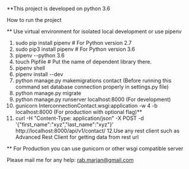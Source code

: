 **This project is developed on python 3.6


How to run the project

** Use virtual environment for isolated local development or use pipenv 

1. sudo pip install pipenv        # For Python version 2.7
2. sudo pip3 install pipenv       # For Python version 3.6
3. pipenv --python 3.6
4. touch Pipfile   # Put the name of dependent library there.
5. pipenv shell
6. pipenv install --dev
7. python manage.py makemigrations contact (Before running this command set database connection properly in settings.py file)
8. python manage.py migrate
9. python manage.py runserver localhost:8000 (For development)
10. gunicorn InterconnectionContact.wsgi:application -w 4 -b localhost:8000 (For production with optional flag)**
11. curl -H "Content-Type: application/json" -X POST -d '{"first_name":"xyz","last_name":"xyz"}' http://localhost:8000/api/v1/contact/
12.Use any rest client such as Advanced Rest Client for getting data from rest url

** For Production you can use gunicorn or other wsgi compatible server

Please mail me for any help: rab.marjan@gmail.com
